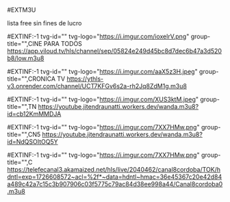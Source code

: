 #EXTM3U

lista free sin fines de lucro

#EXTINF:-1 tvg-id="" tvg-logo="https://i.imgur.com/ioxelrV.png" group-title="",CINE PARA TODOS
https://app.viloud.tv/hls/channel/sep/05824e249d45bc8d7dec6b47a3d520b8/low.m3u8

#EXTINF:-1 tvg-id="" tvg-logo="https://i.imgur.com/aaX5z3H.jpeg" group-title="",CRONICA TV
https://ythls-v3.onrender.com/channel/UCT7KFGv6s2a-rh2Jq8ZdM1g.m3u8

#EXTINF:-1 tvg-id="" tvg-logo="https://i.imgur.com/XUS3ktM.jpeg" group-title="",TN
https://youtube.jitendraunatti.workers.dev/wanda.m3u8?id=cb12KmMMDJA

#EXTINF:-1 tvg-id="" tvg-logo="https://i.imgur.com/7XX7HMw.png" group-title="",CN5
https://youtube.jitendraunatti.workers.dev/wanda.m3u8?id=NdQSOItOQ5Y

#EXTINF:-1 tvg-id="" tvg-logo="https://i.imgur.com/7XX7HMw.png" group-title="",C
https://telefecanal3.akamaized.net/hls/live/2040462/canal8cordoba/TOK/hdntl=exp=1726608572~acl=%2f*~data=hdntl~hmac=36e45367c20e42d84a489c42a7c15c3b907906c03f5775c79ac84d38ee998a44/Canal8cordoba0.m3u8






















